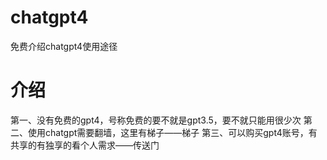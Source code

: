 # chatgpt4
免费介绍chatgpt4使用途径
# 介绍
第一、没有免费的gpt4，号称免费的要不就是gpt3.5，要不就只能用很少次
第二、使用chatgpt需要翻墙，这里有梯子——梯子
第三、可以购买gpt4账号，有共享的有独享的看个人需求——传送门
